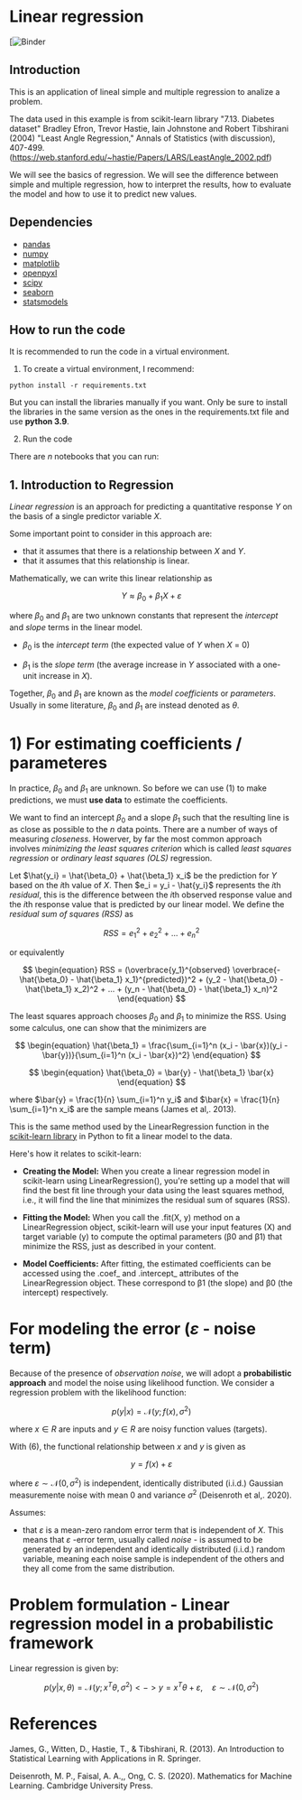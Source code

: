 # Linear regression

[![Binder]()

## Introduction

This is an application of lineal simple and multiple regression to analize a problem. 

The data used in this example is from scikit-learn library "7.13. Diabetes dataset" Bradley Efron, Trevor Hastie, Iain Johnstone and Robert Tibshirani (2004) "Least Angle Regression," Annals of Statistics (with discussion), 407-499. (https://web.stanford.edu/~hastie/Papers/LARS/LeastAngle_2002.pdf)

We will see the basics of regression. We will see the difference between simple and multiple regression, how to interpret the results, how to evaluate the model and how to use it to predict new values.

## Dependencies

* [pandas](https://pandas.pydata.org/)
* [numpy](https://numpy.org/)
* [matplotlib](https://matplotlib.org/)
* [openpyxl](https://openpyxl.readthedocs.io/en/stable/)
* [scipy](https://www.scipy.org/)
* [seaborn](https://seaborn.pydata.org/)
* [statsmodels](https://www.statsmodels.org/stable/index.html)

## How to run the code

It is recommended to run the code in a virtual environment.

1. To create a virtual environment, I recommend:

```
python install -r requirements.txt
```

But you can install the libraries manually if you want. Only be sure to install the libraries in the same version as the ones in the requirements.txt file and use **python 3.9**.

2. Run the code

There are *n* notebooks that you can run:



## 1. Introduction to Regression

*Linear regression* is an approach for predicting a quantitative response $Y$ on the basis of a single predictor variable $X$. 

Some important point to consider in this approach are: 

* that it assumes that there is a relationship between $X$ and $Y$.
* that it assumes that this relationship is linear.

Mathematically, we can write this linear relationship as

$$
\begin{equation} Y \approx \beta_0 + \beta_1 X + \varepsilon \end{equation}
$$

where $\beta_0$ and $\beta_1$ are two unknown constants that represent the *intercept* and *slope* terms in the linear model.

* $\beta_0$ is the *intercept term* (the expected value of $Y$ when $X$ = 0)

* $\beta_1$ is the *slope term* (the average increase in $Y$ associated with a one-unit increase in $X$).

Together, $\beta_0$ and $\beta_1$ are known as the *model coefficients* or *parameters*. Usually in some literature, $\beta_0$ and $\beta_1$ are instead denoted as $\theta$. 


# 1) For estimating coefficients / parameteres

In practice, $\beta_0$ and $\beta_1$ are unknown. So before we can use (1) to make predictions, we must **use data** to estimate the coefficients. 

We want to find an intercept $\beta_0$ and a slope $\beta_1$ such that the resulting line is as close as possible to the *n* data points. There are a number of ways of measuring *closeness*. Howerver, by far the most common approach involves *minimizing the least squares criterion* which is called *least squares regression* or *ordinary least squares (OLS)* regression.

Let $\hat{y_i} = \hat{\beta_0} + \hat{\beta_1} x_i$ be the prediction for $Y$ based on the $i$th value of $X$. Then $e_i = y_i - \hat{y_i}$ represents the $i$th *residual*, this is the difference between the $i$th observed response value and the $i$th response value that is predicted by our linear model. We define the *residual sum of squares (RSS)* as

$$
\begin{equation} RSS = e_1^2 + e_2^2 + ... + e_n^2 \end{equation}
$$

or equivalently

$$
\begin{equation} RSS = (\overbrace{y_1}^{observed} \overbrace{- \hat{\beta_0} - \hat{\beta_1} x_1}^{predicted})^2 + (y_2 - \hat{\beta_0} - \hat{\beta_1} x_2)^2 + ... + (y_n - \hat{\beta_0} - \hat{\beta_1} x_n)^2 \end{equation}
$$

The least squares approach chooses $\beta_0$ and $\beta_1$ to minimize the RSS. Using some calculus, one can show that the minimizers are

$$
\begin{equation} \hat{\beta_1} = \frac{\sum_{i=1}^n (x_i - \bar{x})(y_i - \bar{y})}{\sum_{i=1}^n (x_i - \bar{x})^2} \end{equation}
$$

$$
\begin{equation} \hat{\beta_0} = \bar{y} - \hat{\beta_1} \bar{x} \end{equation}
$$

where $\bar{y} = \frac{1}{n} \sum_{i=1}^n y_i$ and $\bar{x} = \frac{1}{n} \sum_{i=1}^n x_i$ are the sample means (James et al,. 2013).


This is the same method used by the LinearRegression function in the [scikit-learn library](https://scikit-learn.org/stable/modules/generated/sklearn.linear_model.LinearRegression.html) in Python to fit a linear model to the data.

Here's how it relates to scikit-learn:

* **Creating the Model:** When you create a linear regression model in scikit-learn using LinearRegression(), you're setting up a model that will find the best fit line through your data using the least squares method, i.e., it will find the line that minimizes the residual sum of squares (RSS).

* **Fitting the Model:** When you call the .fit(X, y) method on a LinearRegression object, scikit-learn will use your input features (X) and target variable (y) to compute the optimal parameters (β0 and β1) that minimize the RSS, just as described in your content.

* **Model Coefficients:** After fitting, the estimated coefficients can be accessed using the .coef_ and .intercept_ attributes of the LinearRegression object. These correspond to β1 (the slope) and β0 (the intercept) respectively.



# For modeling the error ($\varepsilon$ - noise term)

Because of the presence of *observation noise*, we will adopt a **probabilistic approach** and model the noise using likelihood function. We consider a regression problem with the likelihood function:

$$
\begin{equation} p(y|x) = \mathcal{N}(y; f(x), \sigma^2) \end{equation}
$$

where $x \in R$ are inputs and $y \in R$ are noisy function values (targets).

With (6), the functional relationship between $x$ and $y$ is given as

$$
\begin{equation} y = f(x) + \varepsilon \end{equation}
$$

where $\varepsilon \sim \mathcal{N}(0, \sigma^2)$ is independent, identically distributed (i.i.d.) Gaussian measuremente noise with mean 0 and variance $\sigma^2$ (Deisenroth et al,. 2020).

Assumes:

* that $\varepsilon$ is a mean-zero random error term that is independent of $X$. This means that $\varepsilon$ -error term, usually called *noise* - is assumed to be generated by an independent and identically distributed (i.i.d.) random variable, meaning each noise sample is independent of the others and they all come from the same distribution.

# Problem formulation - Linear regression model in a probabilistic framework

Linear regression is given by:

$$
\begin{equation} p(y| x, \theta) = \mathcal{N}(y; x^T \theta, \sigma^2) <-> y=x^T\theta+\varepsilon, \quad \varepsilon \sim \mathcal{N}(0, \sigma^2)\end{equation}
$$




# References

James, G., Witten, D., Hastie, T., & Tibshirani, R. (2013). An Introduction to Statistical Learning with Applications in R. Springer.

Deisenroth, M. P., Faisal, A. A.,, Ong, C. S. (2020). Mathematics for Machine Learning. Cambridge University Press.
